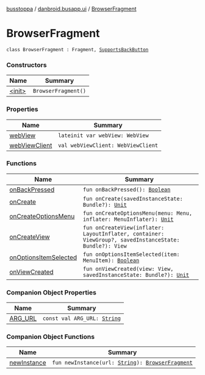 [busstoppa](../../index.md) / [danbroid.busapp.ui](../index.md) / [BrowserFragment](./index.md)

# BrowserFragment

`class BrowserFragment : Fragment, `[`SupportsBackButton`](../-supports-back-button/index.md)

### Constructors

| Name | Summary |
|---|---|
| [&lt;init&gt;](-init-.md) | `BrowserFragment()` |

### Properties

| Name | Summary |
|---|---|
| [webView](web-view.md) | `lateinit var webView: WebView` |
| [webViewClient](web-view-client.md) | `val webViewClient: WebViewClient` |

### Functions

| Name | Summary |
|---|---|
| [onBackPressed](on-back-pressed.md) | `fun onBackPressed(): `[`Boolean`](https://kotlinlang.org/api/latest/jvm/stdlib/kotlin/-boolean/index.html) |
| [onCreate](on-create.md) | `fun onCreate(savedInstanceState: Bundle?): `[`Unit`](https://kotlinlang.org/api/latest/jvm/stdlib/kotlin/-unit/index.html) |
| [onCreateOptionsMenu](on-create-options-menu.md) | `fun onCreateOptionsMenu(menu: Menu, inflater: MenuInflater): `[`Unit`](https://kotlinlang.org/api/latest/jvm/stdlib/kotlin/-unit/index.html) |
| [onCreateView](on-create-view.md) | `fun onCreateView(inflater: LayoutInflater, container: ViewGroup?, savedInstanceState: Bundle?): View` |
| [onOptionsItemSelected](on-options-item-selected.md) | `fun onOptionsItemSelected(item: MenuItem): `[`Boolean`](https://kotlinlang.org/api/latest/jvm/stdlib/kotlin/-boolean/index.html) |
| [onViewCreated](on-view-created.md) | `fun onViewCreated(view: View, savedInstanceState: Bundle?): `[`Unit`](https://kotlinlang.org/api/latest/jvm/stdlib/kotlin/-unit/index.html) |

### Companion Object Properties

| Name | Summary |
|---|---|
| [ARG_URL](-a-r-g_-u-r-l.md) | `const val ARG_URL: `[`String`](https://kotlinlang.org/api/latest/jvm/stdlib/kotlin/-string/index.html) |

### Companion Object Functions

| Name | Summary |
|---|---|
| [newInstance](new-instance.md) | `fun newInstance(url: `[`String`](https://kotlinlang.org/api/latest/jvm/stdlib/kotlin/-string/index.html)`): `[`BrowserFragment`](./index.md) |
